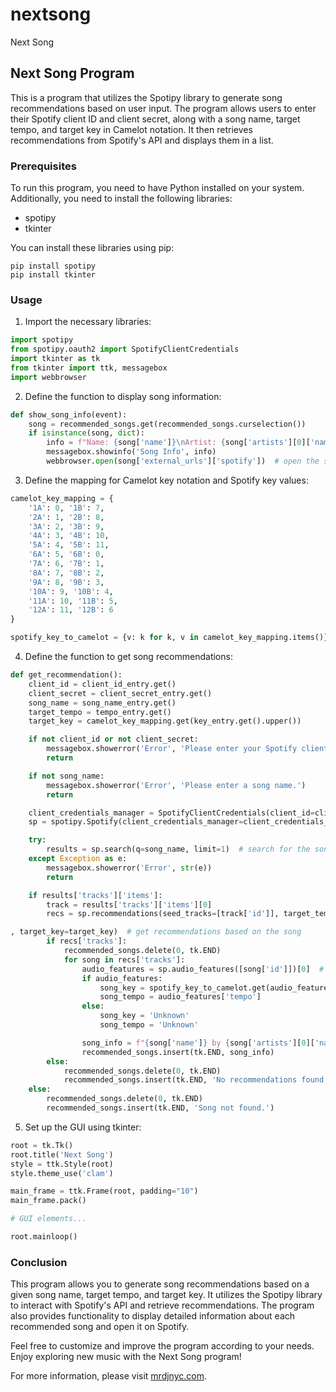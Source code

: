 # nextsong
Next Song

## Next Song Program

This is a program that utilizes the Spotipy library to generate song recommendations based on user input. The program allows users to enter their Spotify client ID and client secret, along with a song name, target tempo, and target key in Camelot notation. It then retrieves recommendations from Spotify's API and displays them in a list.

### Prerequisites

To run this program, you need to have Python installed on your system. Additionally, you need to install the following libraries:

- spotipy
- tkinter

You can install these libraries using pip:

```
pip install spotipy
pip install tkinter
```

### Usage

1. Import the necessary libraries:

```python
import spotipy
from spotipy.oauth2 import SpotifyClientCredentials
import tkinter as tk
from tkinter import ttk, messagebox
import webbrowser
```

2. Define the function to display song information:

```python
def show_song_info(event):
    song = recommended_songs.get(recommended_songs.curselection())
    if isinstance(song, dict):
        info = f"Name: {song['name']}\nArtist: {song['artists'][0]['name']}\nAlbum: {song['album']['name']}\nDuration: {song['duration_ms'] / 1000} seconds"
        messagebox.showinfo('Song Info', info)
        webbrowser.open(song['external_urls']['spotify'])  # open the song on Spotify
```

3. Define the mapping for Camelot key notation and Spotify key values:

```python
camelot_key_mapping = {
    '1A': 0, '1B': 7,
    '2A': 1, '2B': 8,
    '3A': 2, '3B': 9,
    '4A': 3, '4B': 10,
    '5A': 4, '5B': 11,
    '6A': 5, '6B': 0,
    '7A': 6, '7B': 1,
    '8A': 7, '8B': 2,
    '9A': 8, '9B': 3,
    '10A': 9, '10B': 4,
    '11A': 10, '11B': 5,
    '12A': 11, '12B': 6
}

spotify_key_to_camelot = {v: k for k, v in camelot_key_mapping.items()}
```

4. Define the function to get song recommendations:

```python
def get_recommendation():
    client_id = client_id_entry.get()
    client_secret = client_secret_entry.get()
    song_name = song_name_entry.get()
    target_tempo = tempo_entry.get()
    target_key = camelot_key_mapping.get(key_entry.get().upper())

    if not client_id or not client_secret:
        messagebox.showerror('Error', 'Please enter your Spotify client ID and client secret.')
        return

    if not song_name:
        messagebox.showerror('Error', 'Please enter a song name.')
        return

    client_credentials_manager = SpotifyClientCredentials(client_id=client_id, client_secret=client_secret)
    sp = spotipy.Spotify(client_credentials_manager=client_credentials_manager)

    try:
        results = sp.search(q=song_name, limit=1)  # search for the song
    except Exception as e:
        messagebox.showerror('Error', str(e))
        return

    if results['tracks']['items']:
        track = results['tracks']['items'][0]
        recs = sp.recommendations(seed_tracks=[track['id']], target_tempo=target_tempo

, target_key=target_key)  # get recommendations based on the song
        if recs['tracks']:
            recommended_songs.delete(0, tk.END)
            for song in recs['tracks']:
                audio_features = sp.audio_features([song['id']])[0]  # get the audio features for the song
                if audio_features:
                    song_key = spotify_key_to_camelot.get(audio_features['key'], 'Unknown')
                    song_tempo = audio_features['tempo']
                else:
                    song_key = 'Unknown'
                    song_tempo = 'Unknown'

                song_info = f"{song['name']} by {song['artists'][0]['name']}, Key: {song_key}, Tempo: {song_tempo} BPM"
                recommended_songs.insert(tk.END, song_info)
        else:
            recommended_songs.delete(0, tk.END)
            recommended_songs.insert(tk.END, 'No recommendations found.')
    else:
        recommended_songs.delete(0, tk.END)
        recommended_songs.insert(tk.END, 'Song not found.')
```

5. Set up the GUI using tkinter:

```python
root = tk.Tk()
root.title('Next Song')
style = ttk.Style(root)
style.theme_use('clam')

main_frame = ttk.Frame(root, padding="10")
main_frame.pack()

# GUI elements...

root.mainloop()
```

### Conclusion

This program allows you to generate song recommendations based on a given song name, target tempo, and target key. It utilizes the Spotipy library to interact with Spotify's API and retrieve recommendations. The program also provides functionality to display detailed information about each recommended song and open it on Spotify.

Feel free to customize and improve the program according to your needs. Enjoy exploring new music with the Next Song program!

For more information, please visit [mrdjnyc.com](www.mrdjnyc.com).
